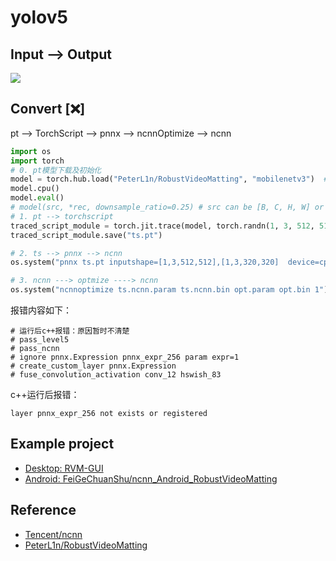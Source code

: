 # yolov5

## Input --> Output

![](https://github.com/PeterL1n/RobustVideoMatting/raw/master/documentation/image/showreel.gif)

## Convert [❌]

pt --> TorchScript --> pnnx --> ncnnOptimize --> ncnn

```python
import os
import torch
# 0. pt模型下载及初始化
model = torch.hub.load("PeterL1n/RobustVideoMatting", "mobilenetv3")  # or "resnet50"
model.cpu()
model.eval()
# model(src, *rec, downsample_ratio=0.25) # src can be [B, C, H, W] or [B, T, C, H, W] RGB input is normalized to 0~1 range.
# 1. pt --> torchscript
traced_script_module = torch.jit.trace(model, torch.randn(1, 3, 512, 512), strict=False)
traced_script_module.save("ts.pt")

# 2. ts --> pnnx --> ncnn
os.system("pnnx ts.pt inputshape=[1,3,512,512],[1,3,320,320]  device=cpu")    # 可能错误

# 3. ncnn ---> optmize ----> ncnn
os.system("ncnnoptimize ts.ncnn.param ts.ncnn.bin opt.param opt.bin 1")  # 数字0 代表fp32 ；1代表fp16
```
报错内容如下：
```log
# 运行后c++报错：原因暂时不清楚
# pass_level5
# pass_ncnn
# ignore pnnx.Expression pnnx_expr_256 param expr=1
# create_custom_layer pnnx.Expression
# fuse_convolution_activation conv_12 hswish_83
```
c++运行后报错：
```
layer pnnx_expr_256 not exists or registered
```

## Example project

- [Desktop: RVM-GUI](https://github.com/Baiyuetribe/paper2gui/blob/main/ImageMatting/rvm_gui.md)
- [Android: FeiGeChuanShu/ncnn_Android_RobustVideoMatting](https://github.com/FeiGeChuanShu/ncnn_Android_RobustVideoMatting)

## Reference

- [Tencent/ncnn](https://github.com/Tencent/ncnn/blob/master/examples/rvm.cpp)
- [PeterL1n/RobustVideoMatting](https://github.com/PeterL1n/RobustVideoMatting)


